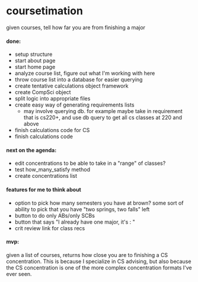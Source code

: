# coursetimation
given courses, tell how far you are from finishing a major

#### done: 
- setup structure
- start about page
- start home page
- analyze course list, figure out what I'm working with here
- throw course list into a database for easier querying
- create tentative calculations object framework
- create CompSci object
- split logic into appropriate files
- create easy way of generating requirements lists
	- may involve querying db. for example maybe take in requirement that is cs220+, and use db query to get all cs classes at 220 and above
- finish calculations code for CS
- finish calculations code

#### next on the agenda:
- edit concentrations to be able to take in a "range" of classes?
- test how_many_satisfy method
- create concentrations list


#### features for me to think about
- option to pick how many semesters you have at brown? some sort of ability to pick that you have "two springs, two falls" left
- button to do only ABs/only SCBs
- button that says "I already have one major, it's : "
- crit review link for class recs 

#### mvp:
given a list of courses, returns how close you are to finishing a CS concentration. This is because I specialize in CS advising, but also because the CS concentration is one of the more complex concentration formats I've ever seen. 



